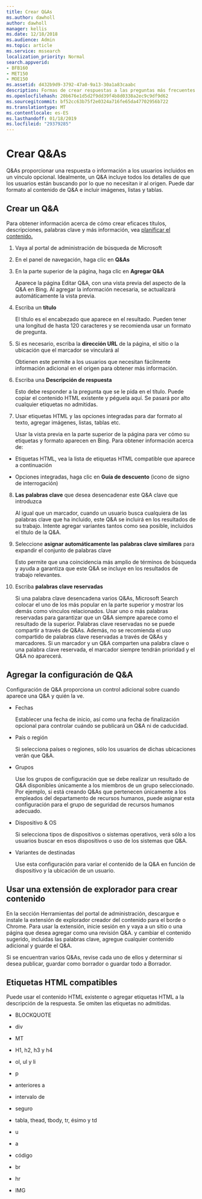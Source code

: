 ```yaml
---
title: Crear Q&As
ms.author: dawholl
author: dawholl
manager: kellis
ms.date: 12/18/2018
ms.audience: Admin
ms.topic: article
ms.service: mssearch
localization_priority: Normal
search.appverid:
- BFB160
- MET150
- MOE150
ms.assetid: d432b9d9-3792-47a0-9a13-30a1a83caabc
description: Formas de crear respuestas a las preguntas más frecuentes para su Microsoft Search funcionan los resultados
ms.openlocfilehash: 20b676e1d5d2f9dd39f4b8d0338a2ec9c9df9d62
ms.sourcegitcommit: bf52cc63b75f2e0324a716fe65da47702956b722
ms.translationtype: MT
ms.contentlocale: es-ES
ms.lasthandoff: 01/18/2019
ms.locfileid: "29379285"
---
```

# <a name="create-qas"></a>Crear Q&As

Q&As proporcionar una respuesta o información a los usuarios incluidos en un vínculo opcional. Idealmente, un Q&A incluye todos los detalles de que los usuarios están buscando por lo que no necesitan ir al origen. Puede dar formato al contenido de Q&A e incluir imágenes, listas y tablas.
  
## <a name="create-a-qa"></a>Crear un Q&A

Para obtener información acerca de cómo crear eficaces títulos, descripciones, palabras clave y más información, vea [planificar el contenido.](plan-your-content.md)
  
1. Vaya al portal de administración de búsqueda de Microsoft
    
2. En el panel de navegación, haga clic en **Q&As**
    
3. En la parte superior de la página, haga clic en **Agregar Q&A**
    
    Aparece la página Editar Q&A, con una vista previa del aspecto de la Q&A en Bing. Al agregar la información necesaria, se actualizará automáticamente la vista previa.
    
4. Escriba un **título**
    
    El título es el encabezado que aparece en el resultado. Pueden tener una longitud de hasta 120 caracteres y se recomienda usar un formato de pregunta.
    
5. Si es necesario, escriba la **dirección URL** de la página, el sitio o la ubicación que el marcador se vinculará al 
    
    Obtienen este permite a los usuarios que necesitan fácilmente información adicional en el origen para obtener más información.
    
6. Escriba una **Descripción de respuesta**
    
    Esto debe responder a la pregunta que se le pida en el título. Puede copiar el contenido HTML existente y péguela aquí. Se pasará por alto cualquier etiquetas no admitidas.
    
7. Usar etiquetas HTML y las opciones integradas para dar formato al texto, agregar imágenes, listas, tablas etc.
    
    Usar la vista previa en la parte superior de la página para ver cómo su etiquetas y formato aparecen en Bing. Para obtener información acerca de:
    
  - Etiquetas HTML, vea la lista de etiquetas HTML compatible que aparece a continuación
    
  - Opciones integradas, haga clic en **Guía de descuento** (icono de signo de interrogación) 
    
8. **Las palabras clave** que desea desencadenar este Q&A clave que introduzca 
    
    Al igual que un marcador, cuando un usuario busca cualquiera de las palabras clave que ha incluido, este Q&A se incluirá en los resultados de su trabajo. Intente agregar variantes tantos como sea posible, incluidos el título de la Q&A.
    
9. Seleccione **asignar automáticamente las palabras clave similares** para expandir el conjunto de palabras clave 
    
    Esto permite que una coincidencia más amplio de términos de búsqueda y ayuda a garantiza que este Q&A se incluye en los resultados de trabajo relevantes.
    
10. Escriba **palabras clave reservadas**
    
    Si una palabra clave desencadena varios Q&As, Microsoft Search colocar el uno de los más popular en la parte superior y mostrar los demás como vínculos relacionados. Usar uno o más palabras reservadas para garantizar que un Q&A siempre aparece como el resultado de la superior. Palabras clave reservadas no se puede compartir a través de Q&As. Además, no se recomienda el uso compartido de palabras clave reservadas a través de Q&As y marcadores. Si un marcador y un Q&A comparten una palabra clave o una palabra clave reservada, el marcador siempre tendrán prioridad y el Q&A no aparecerá.
    
## <a name="add-qa-settings"></a>Agregar la configuración de Q&A

Configuración de Q&A proporciona un control adicional sobre cuando aparece una Q&A y quién la ve.
  
- Fechas
    
    Establecer una fecha de inicio, así como una fecha de finalización opcional para controlar cuándo se publicará un Q&A ni de caducidad.
    
- País o región
    
    Si selecciona países o regiones, sólo los usuarios de dichas ubicaciones verán que Q&A.
    
- Grupos
    
    Use los grupos de configuración que se debe realizar un resultado de Q&A disponibles únicamente a los miembros de un grupo seleccionado. Por ejemplo, si está creando Q&As que pertenecen únicamente a los empleados del departamento de recursos humanos, puede asignar esta configuración para el grupo de seguridad de recursos humanos adecuado.
    
- Dispositivo &amp; OS
    
    Si selecciona tipos de dispositivos o sistemas operativos, verá sólo a los usuarios buscar en esos dispositivos o uso de los sistemas que Q&A.
    
- Variantes de destinadas
    
    Use esta configuración para variar el contenido de la Q&A en función de dispositivo y la ubicación de un usuario.
    
## <a name="use-a-browser-extension-to-create-content"></a>Usar una extensión de explorador para crear contenido

En la sección Herramientas del portal de administración, descargue e instale la extensión de explorador creador del contenido para el borde o Chrome. Para usar la extensión, inicie sesión en y vaya a un sitio o una página que desea agregar como una revisión Q&A. y cambiar el contenido sugerido, incluidas las palabras clave, agregue cualquier contenido adicional y guarde el Q&A.
  
Si se encuentran varios Q&As, revise cada uno de ellos y determinar si desea publicar, guardar como borrador o guardar todo a Borrador.
  
## <a name="supported-html-tags"></a>Etiquetas HTML compatibles

Puede usar el contenido HTML existente o agregar etiquetas HTML a la descripción de la respuesta. Se omiten las etiquetas no admitidas.
  
- BLOCKQUOTE
    
- div
    
- MT
    
- H1, h2, h3 y h4
    
- ol, ul y li
    
- p
    
- anteriores a
    
- intervalo de
    
- seguro
    
- tabla, thead, tbody, tr, ésimo y td
    
- u
    
- a
    
- código
    
- br
    
- hr
    
- IMG

  

